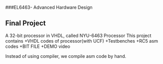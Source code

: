 ###EL6463- Advanced Hardware Design
## Final Project
A 32-bit processor in VHDL, called NYU-6463 Processor
This project contains
+VHDL codes of processor(with UCF)
+Testbenches
+RC5 asm codes
+BIT FILE
+DEMO video

Instead of using compiler, we compile asm code by hand.